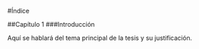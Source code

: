 #Índice

##Capítulo 1
###Introducción

Aquí se hablará del tema principal de la tesis y su justificación.

